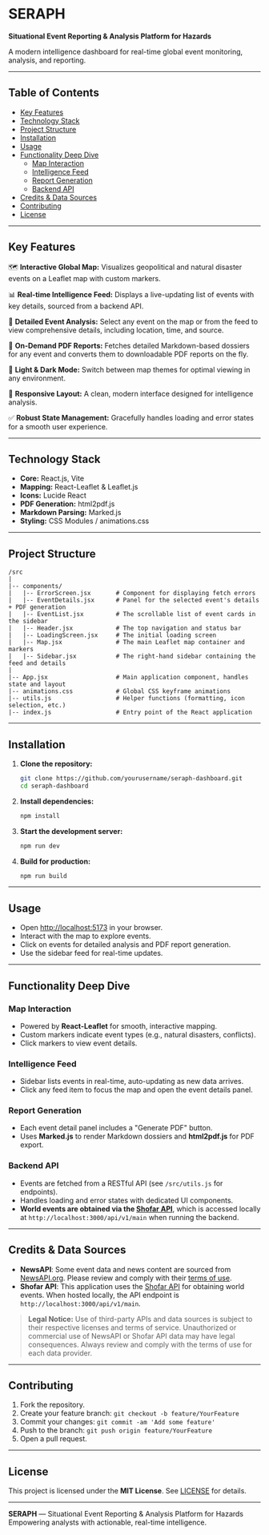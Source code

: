 # SERAPH
**Situational Event Reporting & Analysis Platform for Hazards**

A modern intelligence dashboard for real-time global event monitoring, analysis, and reporting.

---

## Table of Contents
- [Key Features](#key-features)
- [Technology Stack](#technology-stack)
- [Project Structure](#project-structure)
- [Installation](#installation)
- [Usage](#usage)
- [Functionality Deep Dive](#functionality-deep-dive)
  - [Map Interaction](#map-interaction)
  - [Intelligence Feed](#intelligence-feed)
  - [Report Generation](#report-generation)
  - [Backend API](#backend-api)
- [Credits & Data Sources](#credits--data-sources)
- [Contributing](#contributing)
- [License](#license)

---

## Key Features

🗺️ **Interactive Global Map:** Visualizes geopolitical and natural disaster events on a Leaflet map with custom markers.

📊 **Real-time Intelligence Feed:** Displays a live-updating list of events with key details, sourced from a backend API.

📰 **Detailed Event Analysis:** Select any event on the map or from the feed to view comprehensive details, including location, time, and source.

📄 **On-Demand PDF Reports:** Fetches detailed Markdown-based dossiers for any event and converts them to downloadable PDF reports on the fly.

🌙 **Light & Dark Mode:** Switch between map themes for optimal viewing in any environment.

📱 **Responsive Layout:** A clean, modern interface designed for intelligence analysis.

✅ **Robust State Management:** Gracefully handles loading and error states for a smooth user experience.

---

## Technology Stack

- **Core:** React.js, Vite
- **Mapping:** React-Leaflet & Leaflet.js
- **Icons:** Lucide React
- **PDF Generation:** html2pdf.js
- **Markdown Parsing:** Marked.js
- **Styling:** CSS Modules / animations.css

---

## Project Structure

```
/src
|
|-- components/
|   |-- ErrorScreen.jsx       # Component for displaying fetch errors
|   |-- EventDetails.jsx      # Panel for the selected event's details + PDF generation
|   |-- EventList.jsx         # The scrollable list of event cards in the sidebar
|   |-- Header.jsx            # The top navigation and status bar
|   |-- LoadingScreen.jsx     # The initial loading screen
|   |-- Map.jsx               # The main Leaflet map container and markers
|   |-- Sidebar.jsx           # The right-hand sidebar containing the feed and details
|
|-- App.jsx                   # Main application component, handles state and layout
|-- animations.css            # Global CSS keyframe animations
|-- utils.js                  # Helper functions (formatting, icon selection, etc.)
|-- index.js                  # Entry point of the React application
```

---

## Installation

1. **Clone the repository:**
   ```sh
   git clone https://github.com/yourusername/seraph-dashboard.git
   cd seraph-dashboard
   ```
2. **Install dependencies:**
   ```sh
   npm install
   ```
3. **Start the development server:**
   ```sh
   npm run dev
   ```
4. **Build for production:**
   ```sh
   npm run build
   ```

---

## Usage

- Open [http://localhost:5173](http://localhost:5173) in your browser.
- Interact with the map to explore events.
- Click on events for detailed analysis and PDF report generation.
- Use the sidebar feed for real-time updates.

---

## Functionality Deep Dive

### Map Interaction
- Powered by **React-Leaflet** for smooth, interactive mapping.
- Custom markers indicate event types (e.g., natural disasters, conflicts).
- Click markers to view event details.

### Intelligence Feed
- Sidebar lists events in real-time, auto-updating as new data arrives.
- Click any feed item to focus the map and open the event details panel.

### Report Generation
- Each event detail panel includes a "Generate PDF" button.
- Uses **Marked.js** to render Markdown dossiers and **html2pdf.js** for PDF export.

### Backend API
- Events are fetched from a RESTful API (see `/src/utils.js` for endpoints).
- Handles loading and error states with dedicated UI components.
- **World events are obtained via the [Shofar API](https://github.com/alestor123/shofar)**, which is accessed locally at `http://localhost:3000/api/v1/main` when running the backend.

---

## Credits & Data Sources

- **NewsAPI**: Some event data and news content are sourced from [NewsAPI.org](https://newsapi.org/). Please review and comply with their [terms of use](https://newsapi.org/terms).
- **Shofar API**: This application uses the [Shofar API](https://github.com/alestor123/shofar) for obtaining world events. When hosted locally, the API endpoint is `http://localhost:3000/api/v1/main`.

> **Legal Notice:**
> Use of third-party APIs and data sources is subject to their respective licenses and terms of service. Unauthorized or commercial use of NewsAPI or Shofar API data may have legal consequences. Always review and comply with the terms of use for each data provider.

---

## Contributing

1. Fork the repository.
2. Create your feature branch: `git checkout -b feature/YourFeature`
3. Commit your changes: `git commit -am 'Add some feature'`
4. Push to the branch: `git push origin feature/YourFeature`
5. Open a pull request.

---

## License

This project is licensed under the **MIT License**. See [LICENSE](LICENSE) for details.

---

**SERAPH** — Situational Event Reporting & Analysis Platform for Hazards  
Empowering analysts with actionable, real-time intelligence.
